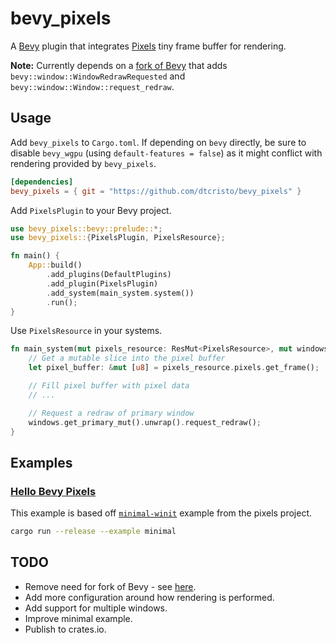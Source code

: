 # bevy_pixels

A [Bevy](https://github.com/bevyengine/bevy) plugin that integrates [Pixels](https://github.com/parasyte/pixels) tiny frame buffer for rendering.

**Note:** Currently depends on a [fork of Bevy](https://github.com/dtcristo/bevy/tree/window-request-redraw) that adds `bevy::window::WindowRedrawRequested` and `bevy::window::Window::request_redraw`.

## Usage

Add `bevy_pixels` to `Cargo.toml`. If depending on `bevy` directly, be sure to disable `bevy_wgpu` (using `default-features = false`) as it might conflict with rendering provided by `bevy_pixels`.

```toml
[dependencies]
bevy_pixels = { git = "https://github.com/dtcristo/bevy_pixels" }
```

Add `PixelsPlugin` to your Bevy project.

```rust
use bevy_pixels::bevy::prelude::*;
use bevy_pixels::{PixelsPlugin, PixelsResource};

fn main() {
    App::build()
        .add_plugins(DefaultPlugins)
        .add_plugin(PixelsPlugin)
        .add_system(main_system.system())
        .run();
}
```

Use `PixelsResource` in your systems.

```rust
fn main_system(mut pixels_resource: ResMut<PixelsResource>, mut windows: ResMut<Windows>) {
    // Get a mutable slice into the pixel buffer
    let pixel_buffer: &mut [u8] = pixels_resource.pixels.get_frame();

    // Fill pixel buffer with pixel data
    // ...

    // Request a redraw of primary window
    windows.get_primary_mut().unwrap().request_redraw();
}
```

## Examples

### [Hello Bevy Pixels](https://github.com/dtcristo/bevy_pixels/blob/main/examples/minimal.rs)

This example is based off [`minimal-winit`](https://github.com/parasyte/pixels/tree/master/examples/minimal-winit) example from the pixels project.

```sh
cargo run --release --example minimal
```

## TODO

- Remove need for fork of Bevy - see [here](https://github.com/bevyengine/bevy/pull/1445).
- Add more configuration around how rendering is performed.
- Add support for multiple windows.
- Improve minimal example.
- Publish to crates.io.
